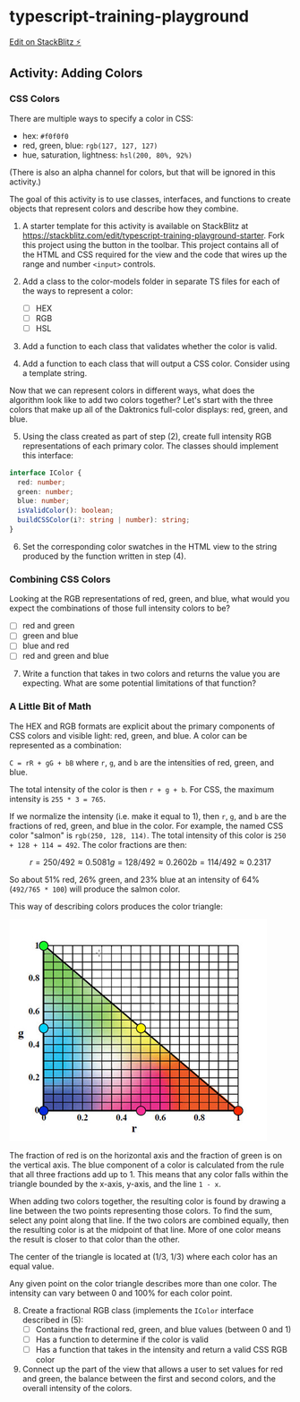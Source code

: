 # typescript-training-playground

[Edit on StackBlitz ⚡️](https://stackblitz.com/edit/typescript-training-playground)

## Activity: Adding Colors

### CSS Colors

There are multiple ways to specify a color in CSS:

- hex: `#f0f0f0`
- red, green, blue: `rgb(127, 127, 127)`
- hue, saturation, lightness: `hsl(200, 80%, 92%)`

(There is also an alpha channel for colors, but that will be ignored in this activity.)

The goal of this activity is to use classes, interfaces, and functions to create objects that represent colors and describe how they combine.

1. A starter template for this activity is available on StackBlitz at <https://stackblitz.com/edit/typescript-training-playground-starter>. Fork this project using the button in the toolbar. This project contains all of the HTML and CSS required for the view and the code that wires up the range and number `<input>` controls.

2. Add a class to the color-models folder in separate TS files for each of the ways to represent a color:

   - [ ] HEX
   - [ ] RGB
   - [ ] HSL

3. Add a function to each class that validates whether the color is valid.

4. Add a function to each class that will output a CSS color. Consider using a template string.

Now that we can represent colors in different ways, what does the algorithm look like to add two colors together? Let's start with the three colors that make up all of the Daktronics full-color displays: red, green, and blue.

5. Using the class created as part of step (2), create full intensity RGB representations of each primary color. The classes should implement this interface:

```ts
interface IColor {
  red: number;
  green: number;
  blue: number;
  isValidColor(): boolean;
  buildCSSColor(i?: string | number): string;
}
```

6. Set the corresponding color swatches in the HTML view to the string produced by the function written in step (4).

### Combining CSS Colors

Looking at the RGB representations of red, green, and blue, what would you expect the combinations of those full intensity colors to be?
   - [ ] red and green
   - [ ] green and blue
   - [ ] blue and red
   - [ ] red and green and blue
   
7. Write a function that takes in two colors and returns the value you are expecting. What are some potential limitations of that function?

### A Little Bit of Math

The HEX and RGB formats are explicit about the primary components of CSS colors and visible light: red, green, and blue.
A color can be represented as a combination: 

`C = rR + gG + bB` where `r`, `g`, and `b` are the intensities of red, green, and blue.

The total intensity of the color is then `r + g + b`. For CSS, the maximum intensity is `255 * 3 = 765`.

If we normalize the intensity (i.e. make it equal to 1), then `r`, `g`, and `b` are the fractions of red, green, and blue in the color.
For example, the named CSS color "salmon" is `rgb(250, 128, 114)`. The total intensity of this color is `250 + 128 + 114 = 492`. The color fractions are then:

```math
r = 250/492 ≈ 0.5081
g = 128/492 ≈ 0.2602
b = 114/492 ≈ 0.2317
```

So about 51% red, 26% green, and 23% blue at an intensity of 64% (`492/765 * 100`) will produce the salmon color.

This way of describing colors produces the color triangle:

![Color Triangle](color-triangle.jpg)

The fraction of red is on the horizontal axis and the fraction of green is on the vertical axis. The blue component of a color is calculated from the rule that all three fractions add up to 1. This means that any color falls within the triangle bounded by the x-axis, y-axis, and the line `1 - x`.

When adding two colors together, the resulting color is found by drawing a line between the two points representing those colors. To find the sum, select any point along that line. If the two colors are combined equally, then the resulting color is at the midpoint of that line. More of one color means the result is closer to that color than the other.

The center of the triangle is located at (1/3, 1/3) where each color has an equal value.

Any given point on the color triangle describes more than one color. The intensity can vary between 0 and 100% for each color point.

8. Create a fractional RGB class (implements the `IColor` interface described in (5):
   - [ ] Contains the fractional red, green, and blue values (between 0 and 1)
   - [ ] Has a function to determine if the color is valid
   - [ ] Has a function that takes in the intensity and return a valid CSS RGB color

9. Connect up the part of the view that allows a user to set values for red and green, the balance between the first and second colors, and the overall intensity of the colors.

